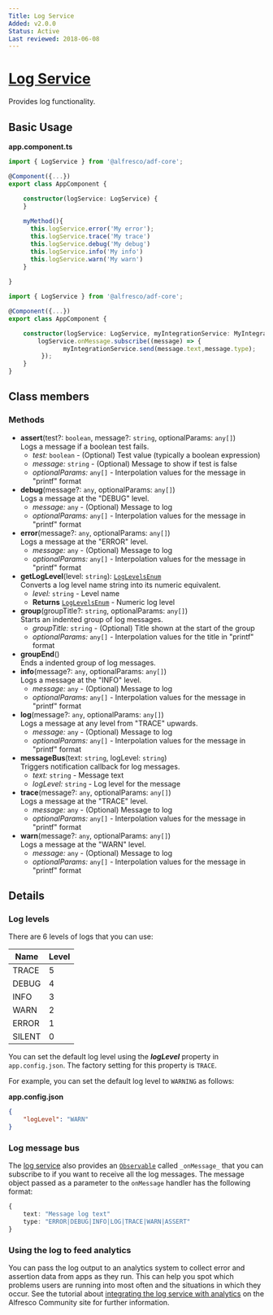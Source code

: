 ```yaml
---
Title: Log Service
Added: v2.0.0
Status: Active
Last reviewed: 2018-06-08
---
```


# [Log Service](../../../lib/core/src/lib/common/services/log.service.ts "Defined in log.service.ts")

Provides log functionality.

## Basic Usage

**app.component.ts**

```ts
import { LogService } from '@alfresco/adf-core';

@Component({...})
export class AppComponent {

    constructor(logService: LogService) {
    }
    
    myMethod(){
      this.logService.error('My error');
      this.logService.trace('My trace')
      this.logService.debug('My debug')
      this.logService.info('My info')
      this.logService.warn('My warn')
    }
    
}
```

```ts
import { LogService } from '@alfresco/adf-core';

@Component({...})
export class AppComponent {

    constructor(logService: LogService, myIntegrationService: MyIntegrationService)) {
        logService.onMessage.subscribe((message) => {
               myIntegrationService.send(message.text,message.type);
         });
    }
}
```

## Class members

### Methods

-   **assert**(test?: `boolean`, message?: `string`, optionalParams: `any[]`)<br/>
    Logs a message if a boolean test fails.
    -   _test:_ `boolean`  - (Optional) Test value (typically a boolean expression)
    -   _message:_ `string`  - (Optional) Message to show if test is false
    -   _optionalParams:_ `any[]`  - Interpolation values for the message in "printf" format
-   **debug**(message?: `any`, optionalParams: `any[]`)<br/>
    Logs a message at the "DEBUG" level.
    -   _message:_ `any`  - (Optional) Message to log
    -   _optionalParams:_ `any[]`  - Interpolation values for the message in "printf" format
-   **error**(message?: `any`, optionalParams: `any[]`)<br/>
    Logs a message at the "ERROR" level.
    -   _message:_ `any`  - (Optional) Message to log
    -   _optionalParams:_ `any[]`  - Interpolation values for the message in "printf" format
-   **getLogLevel**(level: `string`): [`LogLevelsEnum`](../../../lib/core/src/lib/common/models/log-levels.model.ts)<br/>
    Converts a log level name string into its numeric equivalent.
    -   _level:_ `string`  - Level name
    -   **Returns** [`LogLevelsEnum`](../../../lib/core/src/lib/common/models/log-levels.model.ts) - Numeric log level
-   **group**(groupTitle?: `string`, optionalParams: `any[]`)<br/>
    Starts an indented group of log messages.
    -   _groupTitle:_ `string`  - (Optional) Title shown at the start of the group
    -   _optionalParams:_ `any[]`  - Interpolation values for the title in "printf" format
-   **groupEnd**()<br/>
    Ends a indented group of log messages.
-   **info**(message?: `any`, optionalParams: `any[]`)<br/>
    Logs a message at the "INFO" level.
    -   _message:_ `any`  - (Optional) Message to log
    -   _optionalParams:_ `any[]`  - Interpolation values for the message in "printf" format
-   **log**(message?: `any`, optionalParams: `any[]`)<br/>
    Logs a message at any level from "TRACE" upwards.
    -   _message:_ `any`  - (Optional) Message to log
    -   _optionalParams:_ `any[]`  - Interpolation values for the message in "printf" format
-   **messageBus**(text: `string`, logLevel: `string`)<br/>
    Triggers notification callback for log messages.
    -   _text:_ `string`  - Message text
    -   _logLevel:_ `string`  - Log level for the message
-   **trace**(message?: `any`, optionalParams: `any[]`)<br/>
    Logs a message at the "TRACE" level.
    -   _message:_ `any`  - (Optional) Message to log
    -   _optionalParams:_ `any[]`  - Interpolation values for the message in "printf" format
-   **warn**(message?: `any`, optionalParams: `any[]`)<br/>
    Logs a message at the "WARN" level.
    -   _message:_ `any`  - (Optional) Message to log
    -   _optionalParams:_ `any[]`  - Interpolation values for the message in "printf" format

## Details

### Log levels

There are 6 levels of logs that you can use:

| Name | Level |
| ---- | ----- |
| TRACE | 5 |
| DEBUG | 4 |
| INFO | 3 |
| WARN | 2 |
| ERROR | 1 |
| SILENT | 0 |

You can set the default log level using the **_logLevel_** property in `app.config.json`.
The factory setting for this property is `TRACE`.

For example, you can set the default log level to `WARNING` as follows:

**app.config.json**

```json
{
    "logLevel": "WARN" 
}
```

### Log message bus

The [log service](log.service.md) also provides an
[`Observable`](http://reactivex.io/documentation/observable.html) called `_onMessage_`
that you can subscribe to if you want to receive all the log messages.
The message object passed as a parameter to the `onMessage` handler has the following format:

```ts
{
    text: "Message log text"
    type: "ERROR|DEBUG|INFO|LOG|TRACE|WARN|ASSERT"
}
```

### Using the log to feed analytics

You can pass the log output to an analytics system to collect error and assertion data
from apps as they run. This can help you spot which problems users are running into most
often and the situations in which they occur. See the tutorial about
[integrating the log service with analytics](https://community.alfresco.com/community/application-development-framework/blog/2018/05/01/how-to-integrate-adf-log-service-with-mixpanel-analytics-service)
on the Alfresco Community site for further information.

